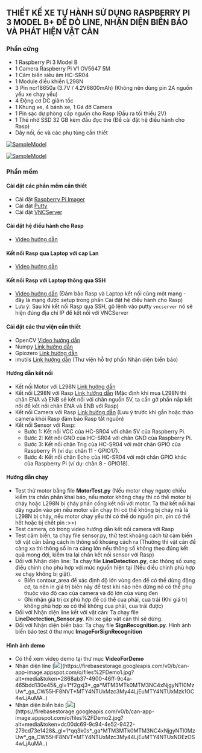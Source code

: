 ## THIẾT KẾ XE TỰ HÀNH SỬ DỤNG RASPBERRY PI 3 MODEL B+ ĐỂ DÒ LINE, NHẬN DIỆN BIỂN BÁO VÀ PHÁT HIỆN VẬT CẢN

### Phần cứng

- 1 Raspberry Pi 3 Model B
- 1 Camera Raspberry Pi V1 OV5647 5M
- 1 Cảm biến siêu âm HC-SR04
- 1 Module điều khiển L298N
- 3 Pin ncr18650a (3.7V / 4.2V6800mAh) (Không nên dùng pin 2A nguồn yếu xe chạy yếu)
- 4 Động cơ DC giảm tốc
- 1 Khung xe, 4 bánh xe, 1 Gá đỡ Camera
- 1 Pin sạc dự phòng cấp nguồn cho Rasp (Đầu ra tối thiểu 2V)
- 1 Thẻ nhớ SSD 32 GB kèm đầu đọc thẻ (Để cài đặt hệ điều hành cho Rasp)
- Dây nối, ốc và các phụ tùng cần thiết

[![SampleModel](https://firebasestorage.googleapis.com/v0/b/can-app-image.appspot.com/o/files%2FSampleModel.jpg?alt=media&token=3b75c1f7-c74c-4bf0-baf0-03f14039e586&_gl=1*ba0qs4*_ga*MTM3MTk0MTM3NC4xNjgyNTI0MzUw*_ga_CW55HF8NVT*MTY4NTUwOTQ4NC43LjEuMTY4NTUwOTU3Ny4wLjAuMA.. "SampleModel")](https://firebasestorage.googleapis.com/v0/b/can-app-image.appspot.com/o/files%2FSampleModel.jpg?alt=media&token=3b75c1f7-c74c-4bf0-baf0-03f14039e586&_gl=1*ba0qs4*_ga*MTM3MTk0MTM3NC4xNjgyNTI0MzUw*_ga_CW55HF8NVT*MTY4NTUwOTQ4NC43LjEuMTY4NTUwOTU3Ny4wLjAuMA.. "SampleModel")

[![SampleModel](https://firebasestorage.googleapis.com/v0/b/can-app-image.appspot.com/o/files%2FSampleModel2.jpg?alt=media&token=4fb50cf2-63cb-4146-b9bc-a5513eb42c14&_gl=1*1kpj09i*_ga*MTM3MTk0MTM3NC4xNjgyNTI0MzUw*_ga_CW55HF8NVT*MTY4NTUwOTQ4NC43LjEuMTY4NTUwOTY2My4wLjAuMA.. "SampleModel")](https://firebasestorage.googleapis.com/v0/b/can-app-image.appspot.com/o/files%2FSampleModel2.jpg?alt=media&token=4fb50cf2-63cb-4146-b9bc-a5513eb42c14&_gl=1*1kpj09i*_ga*MTM3MTk0MTM3NC4xNjgyNTI0MzUw*_ga_CW55HF8NVT*MTY4NTUwOTQ4NC43LjEuMTY4NTUwOTY2My4wLjAuMA.. "SampleModel")

### Phần mềm

#### Cài đặt các phần mềm cần thiết

- Cài đặt [Raspberry Pi Imager](https://www.raspberrypi.com/software/ "Raspberry Pi Imager")
- Cài đặt [Putty](https://www.putty.org/ "Putty")
- Cài đặt [VNCServer](https://www.realvnc.com/en/connect/download/vnc/ "VNCServer")

#### Cài đặt hệ điều hành cho Rasp

- [Video hướng dẫn](https://www.youtube.com/watch?v=WP0E5Y_nSiM "Video hướng dẫn")

#### Kết nối Rasp qua Laptop với cap Lan

- [Video hướng dẫn](https://www.youtube.com/watch?v=F5OYpPUJiOw "Video hướng dẫn")

#### Kết nối Rasp với Laptop thông qua SSH

- [Video hướng dẫn](https://www.youtube.com/watch?v=wQlwwMq9JXg) (Đảm bảo Rasp và Laptop kết nối cùng một mạng - đây là mạng được setup trong phần Cài đặt hệ điều hành cho Rasp)
- Lưu ý: Sau khi kết nối Rasp qua SSH, gõ lệnh vào putty `vncserver` nó sẽ hiện đúng địa chỉ IP để kết nối với VNCServer

#### Cài đặt các thư viện cần thiết

- OpenCV [Video hướng dẫn](https://www.youtube.com/watch?v=a5lx4dsRfDA "Video hướng dẫn")
- Numpy [Link hướng dẫn](https://phoenixnap.com/kb/install-numpy "Link hướng dẫn")
- Gpiozero [Link hướng dẫn](https://gpiozero.readthedocs.io/en/stable/installing.html "Link hướng dẫn")
- imutils [Link hướng dẫn](https://bobbyhadz.com/blog/python-install-imutils "Link hướng dẫn") (Thư viện hỗ trợ phần Nhận diện biển báo)

#### Hướng dẫn kết nối

- Kết nối Motor với L298N [Link hướng dẫn](https://www.youtube.com/watch?v=bNOlimnWZJE "Link hướng dẫn")
- Kết nối L298N với Rasp [Link hướng dẫn](https://pivietnam.com.vn/huong-dan-cach-dieu-khien-xe-mo-hinh-co-ban-voi-raspberry-pi-pivietnam-com-vn.html?fbclid=IwAR1dyVeLWXpDEAMOchu3Vsk2CwuBvKuCqeAA3Fb_qjjATlPzjIdaFi1m8Y8 "Link hướng dẫn")
  (Mặc định khi mua L298N thì chân ENA và ENB sẽ kết nối với chân nguồn 5V, ta cần gỡ phần nắp kết nối để kết nối chân ENA và ENB với Rasp)
- Kết nối Camera với Rasp [Link hướng dẫn](https://www.youtube.com/watch?v=xA9rzq5_GFM&t=209s&fbclid=IwAR0qvDJrHIOT8dHwlxFJVVh2PR3Dd33ANXNesstNkvv7m0rcZgd3-21GB4U "Link hướng dẫn") (Lưu ý trước khi gắn hoặc tháo camera khỏi Rasp đảm bảo Rasp tắt nguồn)
- Kết nối Sensor với Rasp:
  - Bước 1: Kết nối VCC của HC-SR04 với chân 5V của Raspberry Pi.
  - Bước 2: Kết nối GND của HC-SR04 với chân GND của Raspberry Pi.
  - Bước 3: Kết nối chân Trig của HC-SR04 với một chân GPIO của Raspberry Pi (ví dụ: chân 11 - GPIO17).
  - Bước 4: Kết nối chân Echo của HC-SR04 với một chân GPIO khác của Raspberry Pi (ví dụ: chân 8 - GPIO18).

#### Hướng dẫn chạy

- Test thử motor bằng file **MotorTest.py** (Nếu motor chạy ngược chiều kiểm tra chân phần khai báo, nếu motor không chạy thì có thể motor bị cháy hoặc L298N bị cháy phần cổng kết nối với motor. Ta thử kết nối hai dây nguồn vào pin nếu motor vẫn chạy thì có thể không bị cháy mà là L298N bị cháy, nếu motor chạy yếu thì có thể do nguồn pin, pin có thể hết hoặc bị chết pin :>>)
- Test camera, có trong video hướng dẫn kết nối camera với Rasp
- Test cảm biến, ta chạy file sensor.py, thử test khoảng cách từ cảm biến tới vật cản bằng cách in thông số khoảng cách ra (Thường thì vật cản để càng xa thì thông số in ra càng lớn nếu thông số không theo đúng kết quả mong đợi, kiểm tra lại chân kết nối sensor với Rasp)
- Đối với Nhận diện line: Ta chạy file **LineDetection.py**, các thông số xung điều chỉnh cho phù hợp với mức nguồn hiện tại (Nếu điều chỉnh phù hợp xe chạy không bị giật).
  - Biến contour_area để xác định độ lớn vùng đen để có thể dừng động cơ, ta nên in giá trị biến này để test khi nào nên dừng nó có thể phụ thuộc vào độ cao của camera và độ lớn của vùng đen
  - Ghi nhận giá trị cx phù hợp để có thể cua phải, cua trái (Khi giá trị không phù hợp xe có thể không cua phải, cua trái được)
- Đối với Nhận diện line kết với vật cản: Ta chạy file **LineDectection_Sensor.py**. Khi xe gặp vật cản thì sẽ dừng.
- Đối với Nhận diện biển báo: Ta chạy file **SignRecognition.py**. Hình ảnh biến báo test ở thư mục **ImageForSignRecognition**

#### Hình ảnh demo

- Có thể xem video demo tại thư mục **VideoForDemo**
- Nhận diện line
  [![](https://firebasestorage.googleapis.com/v0/b/can-app-image.appspot.com/o/files%2FDemo1.jpg?alt=media&token=2868ab37-4900-46ff-9c4a-465bdd130e45&_gl=1*f2gxj3*_ga*MTM3MTk0MTM3NC4xNjgyNTI0MzUw*_ga_CW55HF8NVT*MTY4NTUxMzc3My44LjEuMTY4NTUxMzk1OC4wLjAuMA..)](https://firebasestorage.googleapis.com/v0/b/can-app-image.appspot.com/o/files%2FDemo1.jpg?alt=media&token=2868ab37-4900-46ff-9c4a-465bdd130e45&_gl=1*f2gxj3*_ga*MTM3MTk0MTM3NC4xNjgyNTI0MzUw*_ga_CW55HF8NVT*MTY4NTUxMzc3My44LjEuMTY4NTUxMzk1OC4wLjAuMA..)
- Nhận diện biển báo
  [![](https://firebasestorage.googleapis.com/v0/b/can-app-image.appspot.com/o/files%2FDemo2.jpg?alt=media&token=dc00dc69-9c94-4e52-9422-279cd73e1428&_gl=1*qq3k0s*_ga*MTM3MTk0MTM3NC4xNjgyNTI0MzUw*_ga_CW55HF8NVT*MTY4NTUxMzc3My44LjEuMTY4NTUxNDEzOS4wLjAuMA..)](https://firebasestorage.googleapis.com/v0/b/can-app-image.appspot.com/o/files%2FDemo2.jpg?alt=media&token=dc00dc69-9c94-4e52-9422-279cd73e1428&_gl=1*qq3k0s*_ga*MTM3MTk0MTM3NC4xNjgyNTI0MzUw*_ga_CW55HF8NVT*MTY4NTUxMzc3My44LjEuMTY4NTUxNDEzOS4wLjAuMA..)
